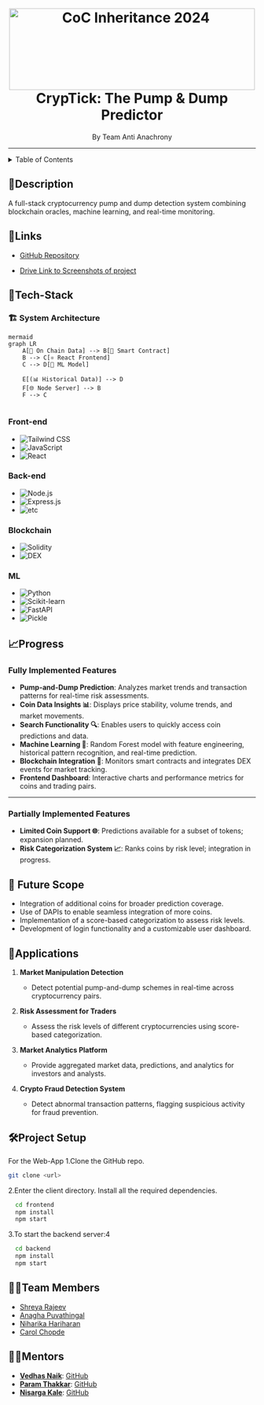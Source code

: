 <h1 align="center">
  <a href="https://github.com/CommunityOfCoders/Inheritance-2024">
    <img src="./Untitled.png" alt="CoC Inheritance 2024" width="500" height="166">
  </a>
  <br>
CrypTick: The Pump & Dump Predictor
</h1>

<div align="center">
By Team Anti Anachrony
</div>
<hr>

<details>
<summary>Table of Contents</summary>

- [Description](#description)
- [Links](#links)
- [Tech Stack](#tech-stack)
- [Progress](#progress)
- [Future Scope](#future-scope)
- [Applications](#applications)
- [Project Setup](#project-setup)
- [Team Members](#team-members)
- [Mentors](#mentors)
<!-- - [Usage](#usage) -->
<!-- - [Screenshots](#screenshots) -->

</details>

## 📝Description

A full-stack cryptocurrency pump and dump detection system combining blockchain oracles, machine learning, and real-time monitoring.

## 🔗Links

- [GitHub Repository](https://github.com/ShreyaR2/CrypTick.git)
<!-- - [Demo Video]() -->
- [Drive Link to Screenshots of project](https://drive.google.com/drive/folders/1Naokf-RiMLKJ1WTqIB6LU3hggrGAGiG7?usp=sharing)
<!-- - [Hosted Website Link]()
- [Hosted Backend Link]() -->



## 🤖Tech-Stack
### 🏗️ System Architecture

```
mermaid
graph LR
    A[🔗 On Chain Data] --> B[📜 Smart Contract]
    B --> C[⚛️ React Frontend]
    C --> D[🤖 ML Model]
    
    E[(📊 Historical Data)] --> D
    F[🌐 Node Server] --> B
    F --> C


```

### Front-end
- ![Tailwind CSS](https://img.shields.io/badge/Tailwind%20CSS-38B2AC?style=for-the-badge&logo=tailwindcss&logoColor=white)
- ![JavaScript](https://img.shields.io/badge/JavaScript-F7DF1E?style=for-the-badge&logo=javascript&logoColor=black)
- ![React](https://img.shields.io/badge/React-61DAFB?style=for-the-badge&logo=react&logoColor=black)

### Back-end
- ![Node.js](https://img.shields.io/badge/Node.js-339933?style=for-the-badge&logo=node.js&logoColor=white)
- ![Express.js](https://img.shields.io/badge/Express.js-000000?style=for-the-badge&logo=express&logoColor=white)
- ![etc](https://img.shields.io/badge/Other-555555?style=for-the-badge&logo=github&logoColor=white)

### Blockchain
- ![Solidity](https://img.shields.io/badge/Solidity-363636?style=for-the-badge&logo=solidity&logoColor=white)
- ![DEX](https://img.shields.io/badge/DEX-4A90E2?style=for-the-badge&logo=ethereum&logoColor=white)


### ML
- ![Python](https://img.shields.io/badge/Python-3776AB?style=for-the-badge&logo=python&logoColor=white)
- ![Scikit-learn](https://img.shields.io/badge/Scikit%20Learn-F7931E?style=for-the-badge&logo=scikit-learn&logoColor=white)
- ![FastAPI](https://img.shields.io/badge/FastAPI-009688?style=for-the-badge&logo=fastapi&logoColor=white)
- ![Pickle](https://img.shields.io/badge/Pickle-6633CC?style=for-the-badge&logo=python&logoColor=white)


## 📈Progress

### Fully Implemented Features

- **Pump-and-Dump Prediction**: Analyzes market trends and transaction patterns for real-time risk assessments.
- **Coin Data Insights 📊**: Displays price stability, volume trends, and market movements.
- **Search Functionality 🔍**: Enables users to quickly access coin predictions and data.
- **Machine Learning 🤖**: Random Forest model with feature engineering, historical pattern recognition, and real-time prediction.
- **Blockchain Integration 📜**: Monitors smart contracts and integrates DEX events for market tracking.
- **Frontend Dashboard**: Interactive charts and performance metrics for coins and trading pairs.

---

### Partially Implemented Features

- **Limited Coin Support 🌐**: Predictions available for a subset of tokens; expansion planned.
- **Risk Categorization System 📈**: Ranks coins by risk level; integration in progress.



## 🔮 Future Scope

- Integration of additional coins for broader prediction coverage.
- Use of DAPIs to enable seamless integration of more coins.
- Implementation of a score-based categorization to assess risk levels.
- Development of login functionality and a customizable user dashboard.

## 💸Applications

1. **Market Manipulation Detection**  
   - Detect potential pump-and-dump schemes in real-time across cryptocurrency pairs.

2. **Risk Assessment for Traders**  
   - Assess the risk levels of different cryptocurrencies using score-based categorization.


3. **Market Analytics Platform**  
   - Provide aggregated market data, predictions, and analytics for investors and analysts.


4. **Crypto Fraud Detection System**  
   - Detect abnormal transaction patterns, flagging suspicious activity for fraud prevention.



## 🛠Project Setup

For the Web-App 1.Clone the GitHub repo.
```bash
git clone <url>
```
2.Enter the client directory. Install all the required dependencies.
```bash
  cd frontend
  npm install
  npm start
```

3.To start the backend server:4
```bash
  cd backend
  npm install
  npm start
```

## 👨‍💻Team Members

- [Shreya Rajeev ](https://github.com/ShreyaR2)
- [Anagha Puvathingal ](https://github.com/anaghapuv)
- [Niharika Hariharan ](https://github.com/niharikah005)
- [Carol Chopde](https://github.com/CarolChopde)

## 👨‍🏫Mentors



- **[Vedhas Naik](mailto:vedhas.naik@example.com)**: [GitHub](https://github.com/NaikVedhas)
- **[Param Thakkar](mailto:param.thakkar@example.com)**: [GitHub](https://github.com/ParamThakkar123)
- **[Nisarga Kale](mailto:nisarga.kale@example.com)**: [GitHub](https://github.com/nisargakale2107)

<!-- ## 📱Screenshots


![Screenshot alt text]( "screenshot") -->

